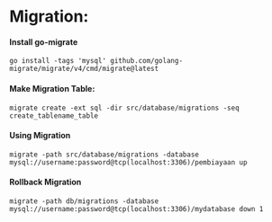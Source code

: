 # Migration:

#### Install go-migrate
```
go install -tags 'mysql' github.com/golang-migrate/migrate/v4/cmd/migrate@latest
```

#### Make Migration Table:

```
migrate create -ext sql -dir src/database/migrations -seq create_tablename_table
```

#### Using Migration

```
migrate -path src/database/migrations -database mysql://username:password@tcp(localhost:3306)/pembiayaan up
```

#### Rollback Migration

```
migrate -path db/migrations -database mysql://username:password@tcp(localhost:3306)/mydatabase down 1
```
